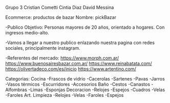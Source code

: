 Grupo 3
Cristian Cometti
Cintia Diaz
David Messina

Ecommerce: productos de bazar
Nombre: pickBazar

-Publico Objetivo: Personas mayores de 20 años, orientado a hogares. Con ingresos medio-alto.

-Vamos a llegar a nuestro publico enlazando nuestra pagina con redes sociales, principalmente instagram.

-Referentes del mercado:
                        https://www.morph.com.ar/
                        https://www.buenosairesbazar.com.ar/
                        https://www.reinabatata.com/
                        https://olivertadeco.com/es/inicio
                        https://www.artentino.com/

Categorias: Cocina
                -Frascos de vidrio
                -Cacerolas
                -Sartenes
                -Pavas
                -Jarros
                -Vasos térmicos
                -Escurridores
                -Accesorios
            Baño
                -Cestos
                -Canastos
                -Alfombras
                -Limas
                -Esponjas
            Decoracion
                -Relojes
                -Espejos
                -Cuadros
                -Velas
                -Faroles
            Art. Limpieza
                -Relojes
                -Velas
                -Faroles
                -Espejos                             
